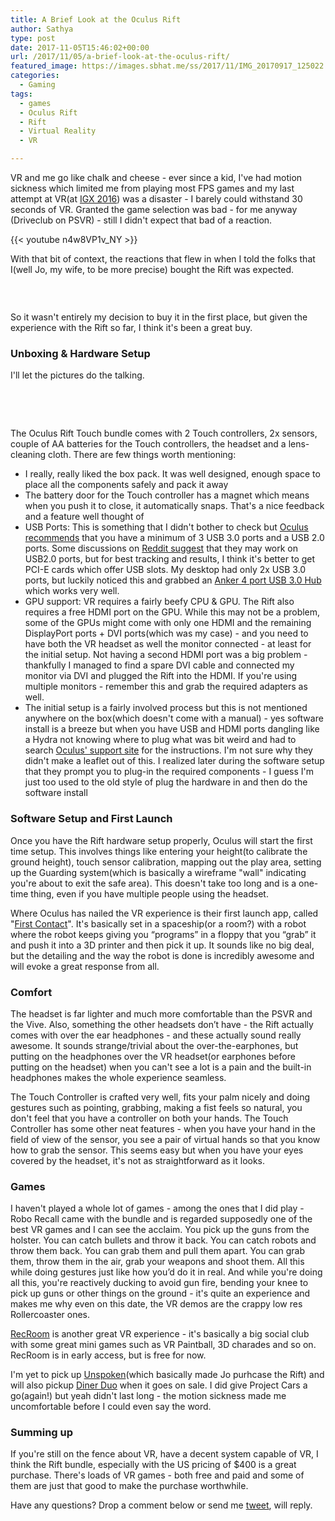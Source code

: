 ```yaml
---
title: A Brief Look at the Oculus Rift
author: Sathya
type: post
date: 2017-11-05T15:46:02+00:00
url: /2017/11/05/a-brief-look-at-the-oculus-rift/
featured_image: https://images.sbhat.me/ss/2017/11/IMG_20170917_125022.jpeg
categories:
  - Gaming
tags:
  - games
  - Oculus Rift
  - Rift
  - Virtual Reality
  - VR

---
```

VR and me go like chalk and cheese - ever since a kid, I've had motion sickness which limited me from playing most FPS games and my last attempt at VR(at <a href="https://www.gamesexpo.in" target="_blank" rel="noopener">IGX 2016</a>) was a disaster - I barely could withstand 30 seconds of VR. Granted the game selection was bad - for me anyway (Driveclub on PSVR) - still I didn't expect that bad of a reaction.

<!--more-->

{{< youtube n4w8VP1v_NY >}}

With that bit of context, the reactions that flew in when I told the folks that I(well Jo, my wife, to be more precise) bought the Rift was expected.

<img class="aligncenter size-full wp-image-1547" src="https://images.sbhat.me/ss/2017/11/rift-reaction.png" alt=""   />

&nbsp;

So it wasn't entirely my decision to buy it in the first place, but given the experience with the Rift so far, I think it's been a great buy.

### Unboxing & Hardware Setup

I'll let the pictures do the talking.

&nbsp;

<img class="aligncenter size-full wp-image-1555" src="https://images.sbhat.me/ss/2017/11/IMG_20170917_124914-1.jpeg" alt=""   />

<img class="aligncenter size-full wp-image-1556" src="https://images.sbhat.me/ss/2017/11/IMG_20170917_125000-1.jpeg" alt=""   />

<img class="aligncenter wp-image-1550" src="https://images.sbhat.me/ss/2017/11/IMG_20170917_125022.jpeg" alt=""   />

<img class="aligncenter size-full wp-image-1551" src="https://images.sbhat.me/ss/2017/11/IMG_20170917_125159.jpeg" alt=""   />
  
<img class="aligncenter size-medium wp-image-1552" src="https://images.sbhat.me/ss/2017/11/IMG_20170917_125245.jpeg" alt=""   />
  
<img class="aligncenter size-medium wp-image-1553" src="https://images.sbhat.me/ss/2017/11/IMG_20170917_125338.jpeg" alt=""   />

<img class="aligncenter size-medium wp-image-1554" src="https://images.sbhat.me/ss/2017/11/IMG_20170917_125509.jpeg" alt=""   />
  
The Oculus Rift Touch bundle comes with 2 Touch controllers, 2x sensors, couple of AA batteries for the Touch controllers, the headset and a lens-cleaning cloth. There are few things worth mentioning:

  * I really, really liked the box pack. It was well designed, enough space to place all the components safely and pack it away
  * The battery door for the Touch controller has a magnet which means when you push it to close, it automatically snaps. That's a nice feedback and a feature well thought of
  * USB Ports: This is something that I didn't bother to check but <a href="https://support.oculus.com/1798990480336565/" target="_blank" rel="noopener">Oculus recommends</a> that you have a minimum of 3 USB 3.0 ports and a USB 2.0 ports. Some discussions on <a href="https://www.reddit.com/r/oculus/comments/5y14ez/is_there_a_difference_between_rift_on_usb_20_and/" target="_blank" rel="noopener">Reddit suggest</a> that they may work on USB2.0 ports, but for best tracking and results, I think it's better to get PCI-E cards which offer USB slots. My desktop had only 2x USB 3.0 ports, but luckily noticed this and grabbed an <a href="https://www.amazon.com/gp/product/B00O0KISQE/ref=od_aui_detailpages01?ie=UTF8&psc=1" target="_blank" rel="noopener">Anker 4 port USB 3.0 Hub</a> which works very well.
  * GPU support: VR requires a fairly beefy CPU & GPU. The Rift also requires a free HDMI port on the GPU. While this may not be a problem, some of the GPUs might come with only one HDMI and the remaining DisplayPort ports + DVI ports(which was my case) - and you need to have both the VR headset as well the monitor connected - at least for the initial setup. Not having a second HDMI port was a big problem - thankfully I managed to find a spare DVI cable and connected my monitor via DVI and plugged the Rift into the HDMI. If you're using multiple monitors - remember this and grab the required adapters as well.
  * The initial setup is a fairly involved process but this is not mentioned anywhere on the box(which doesn't come with a manual) - yes software install is a breeze but when you have USB and HDMI ports dangling like a Hydra not knowing where to plug what was bit weird and had to search <a href="https://support.oculus.com/guides/rift/latest/concepts/rgsg-2-hw-hardware-setup/#rgsg-2-hw-hardware-setup" target="_blank" rel="noopener">Oculus' support site</a> for the instructions. I'm not sure why they didn't make a leaflet out of this. I realized later during the software setup that they prompt you to plug-in the required components - I guess I'm just too used to the old style of plug the hardware in and then do the software install

### Software Setup and First Launch

Once you have the Rift hardware setup properly, Oculus will start the first time setup. This involves things like entering your height(to calibrate the ground height), touch sensor calibration, mapping out the play area, setting up the Guarding system(which is basically a wireframe "wall" indicating you're about to exit the safe area). This doesn't take too long and is a one-time thing, even if you have multiple people using the headset.

Where Oculus has nailed the VR experience is their first launch app, called "<a href="https://www.oculus.com/experiences/rift/1217155751659625/" target="_blank" rel="noopener">First Contact</a>". It's basically set in a spaceship(or a room?) with a robot where the robot keeps giving you “programs” in a floppy that you “grab” it and push it into a 3D printer and then pick it up. It sounds like no big deal, but the detailing and the way the robot is done is incredibly awesome and will evoke a great response from all.

### Comfort

The headset is far lighter and much more comfortable than the PSVR and the Vive. Also, something the other headsets don’t have - the Rift actually comes with over the ear headphones - and these actually sound really awesome. It sounds strange/trivial about the over-the-earphones, but putting on the headphones over the VR headset(or earphones before putting on the headset) when you can't see a lot is a pain and the built-in headphones makes the whole experience seamless.

The Touch Controller is crafted very well, fits your palm nicely and doing gestures such as pointing, grabbing, making a fist feels so natural, you don't feel that you have a controller on both your hands. The Touch Controller has some other neat features - when you have your hand in the field of view of the sensor, you see a pair of virtual hands so that you know how to grab the sensor. This seems easy but when you have your eyes covered by the headset, it's not as straightforward as it looks.

### Games

I haven't played a whole lot of games - among the ones that I did play - Robo Recall came with the bundle and is regarded supposedly one of the best VR games and I can see the acclaim. You pick up the guns from the holster. You can catch bullets and throw it back. You can catch robots and throw them back. You can grab them and pull them apart. You can grab them, throw them in the air, grab your weapons and shoot them. All this while doing gestures just like how you’d do it in real. And while you're doing all this, you're reactively ducking to avoid gun fire, bending your knee to pick up guns or other things on the ground - it's quite an experience and makes me why even on this date, the VR demos are the crappy low res Rollercoaster ones.

<a href="https://store.steampowered.com/app/471710/Rec_Room/" target="_blank" rel="noopener">RecRoom</a> is another great VR experience - it's basically a big social club with some great mini games such as VR Paintball, 3D charades and so on. RecRoom is in early access, but is free for now.

I'm yet to pick up <a href="https://www.oculus.com/experiences/rift/1070597869619581/" target="_blank" rel="noopener">Unspoken</a>(which basically made Jo purhcase the Rift) and will also pickup <a href="https://store.steampowered.com/app/530120/VR_The_Diner_Duo/" target="_blank" rel="noopener">Diner Duo</a> when it goes on sale. I did give Project Cars a go(again!) but yeah didn't last long - the motion sickness made me uncomfortable before I could even say the word.

### Summing up

If you're still on the fence about VR, have a decent system capable of VR, I think the Rift bundle, especially with the US pricing of $400 is a great purchase. There's loads of VR games - both free and paid and some of them are just that good to make the purchase worthwhile.

Have any questions? Drop a comment below or send me <a href="https://twitter.com/sathyabhat" target="_blank" rel="noopener">tweet</a>, will reply.

&nbsp;
